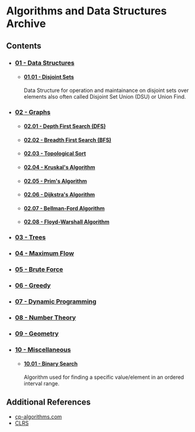 # Algorithms and Data Structures Archive

## Contents
- ### [01 - Data Structures](01%20-%20Data%20Structures)
    - #### [01.01 - Disjoint Sets](01%20-%20Data%20Structures/01.01%20-%20Disjoint%20Sets)
        Data Structure for operation and maintainance on disjoint sets over elements also often called Disjoint Set Union (DSU) or Union Find.
- ### [02 - Graphs](02%20-%20Graphs)
    - #### [02.01 - Depth First Search (DFS)](02%20-%20Graphs/02.01%20-%20Depth%20First%20Search%20(DFS))
    - #### [02.02 - Breadth First Search (BFS)](02%20-%20Graphs/02.02%20-%20Breadth%20First%20Search%20(BFS))
    - #### [02.03 - Topological Sort](02%20-%20Graphs/02.03%20-%20Topological%20Sort)
    - #### [02.04 - Kruskal's Algorithm](02%20-%20Graphs/02.04%20-%20Kruskal's%20Algorithm)
    - #### [02.05 - Prim's Algorithm](02%20-%20Graphs/02.05%20-%20Prim's%20Algorithm)
    - #### [02.06 - Dijkstra's Algorithm](02%20-%20Graphs/02.06%20-%20Dijkstra's%20Algorithm)
    - #### [02.07 - Bellman-Ford Algorithm](02%20-%20Graphs/02.07%20-%20Bellman-Ford%20Algorithm)
    - #### [02.08 - Floyd-Warshall Algorithm](02%20-%20Graphs/02.08%20-%20Floyd-Warshall%20Algorithm)
- ### [03 - Trees](03%20-%20Trees)
- ### [04 - Maximum Flow](04%20-%20Maximum%20Flow)
- ### [05 - Brute Force](05%20-%20Brute%20Force)
- ### [06 - Greedy](06%20-%20Greedy)
- ### [07 - Dynamic Programming](07%20-%20Dynamic%20Programming)
- ### [08 - Number Theory](08%20-%20Number%20Theory)
- ### [09 - Geometry](09%20-%20Geometry)
- ### [10 - Miscellaneous](10%20-%20Miscellaneous)
    - #### [10.01 - Binary Search](10%20-%20Miscellaneous/10.01%20-%20Binary%20Search)
        Algorithm used for finding a specific value/element in an ordered interval range.

## Additional References
- [cp-algorithms.com](https://cp-algorithms.com)
- [CLRS](https://edutechlearners.com/download/Introduction_to_algorithms-3rd%20Edition.pdf)
